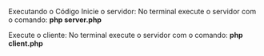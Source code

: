 Executando o Código
Inicie o servidor:
    No terminal execute o servidor com o comando:
        **php server.php**

Execute o cliente:
    No terminal execute o servidor com o comando:
        **php client.php**